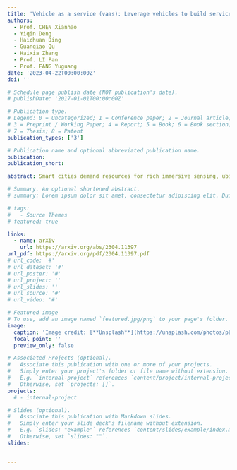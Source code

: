 ```yaml
---
title: 'Vehicle as a service (vaas): Leverage vehicles to build service networks and capabilities for smart cities'
authors:
  - Prof. CHEN Xianhao
  - Yiqin Deng
  - Haichuan Ding
  - Guanqiao Qu
  - Haixia Zhang
  - Prof. LI Pan
  - Prof. FANG Yuguang
date: '2023-04-22T00:00:00Z'
doi: ''

# Schedule page publish date (NOT publication's date).
# publishDate: '2017-01-01T00:00:00Z'

# Publication type.
# Legend: 0 = Uncategorized; 1 = Conference paper; 2 = Journal article;
# 3 = Preprint / Working Paper; 4 = Report; 5 = Book; 6 = Book section;
# 7 = Thesis; 8 = Patent
publication_types: ['3']

# Publication name and optional abbreviated publication name.
publication: 
publication_short: 

abstract: Smart cities demand resources for rich immersive sensing, ubiquitous communications, powerful computing, large storage, and high intelligence (SCCSI) to support various kinds of applications, such as public safety, connected and autonomous driving, smart and connected health, and smart living. At the same time, it is widely recognized that vehicles such as autonomous cars, equipped with significantly powerful SCCSI capabilities, will become ubiquitous in future smart cities. By observing the convergence of these two trends, this article advocates the use of vehicles to build a cost-effective service network, called the Vehicle as a Service (VaaS) paradigm, where vehicles empowered with SCCSI capability form a web of mobile servers and communicators to provide SCCSI services in smart cities. Towards this direction, we first examine the potential use cases in smart cities and possible upgrades required for the transition from traditional vehicular ad hoc networks (VANETs) to VaaS. Then, we will introduce the system architecture of the VaaS paradigm and discuss how it can provide SCCSI services in future smart cities, respectively. At last, we identify the open problems of this paradigm and future research directions, including architectural design, service provisioning, incentive design, and security & privacy. We expect that this paper paves the way towards developing an economically effective and sustainable approach for building smart cities.

# Summary. An optional shortened abstract.
# summary: Lorem ipsum dolor sit amet, consectetur adipiscing elit. Duis posuere tellus ac convallis placerat. Proin tincidunt magna sed ex sollicitudin condimentum.

# tags:
#   - Source Themes
# featured: true

links:
  - name: arXiv
    url: https://arxiv.org/abs/2304.11397
url_pdf: https://arxiv.org/pdf/2304.11397.pdf
# url_code: '#'
# url_dataset: '#'
# url_poster: '#'
# url_project: ''
# url_slides: ''
# url_source: '#'
# url_video: '#'

# Featured image
# To use, add an image named `featured.jpg/png` to your page's folder.
image:
  caption: 'Image credit: [**Unsplash**](https://unsplash.com/photos/pLCdAaMFLTE)'
  focal_point: ''
  preview_only: false

# Associated Projects (optional).
#   Associate this publication with one or more of your projects.
#   Simply enter your project's folder or file name without extension.
#   E.g. `internal-project` references `content/project/internal-project/index.md`.
#   Otherwise, set `projects: []`.
projects:
  # - internal-project

# Slides (optional).
#   Associate this publication with Markdown slides.
#   Simply enter your slide deck's filename without extension.
#   E.g. `slides: "example"` references `content/slides/example/index.md`.
#   Otherwise, set `slides: ""`.
slides:


---
```

<!-- 
{{% callout note %}}
Click the _Cite_ button above to demo the feature to enable visitors to import publication metadata into their reference management software.
{{% /callout %}}

Supplementary notes can be added here, including [code and math](https://wowchemy.com/docs/content/writing-markdown-latex/). -->
